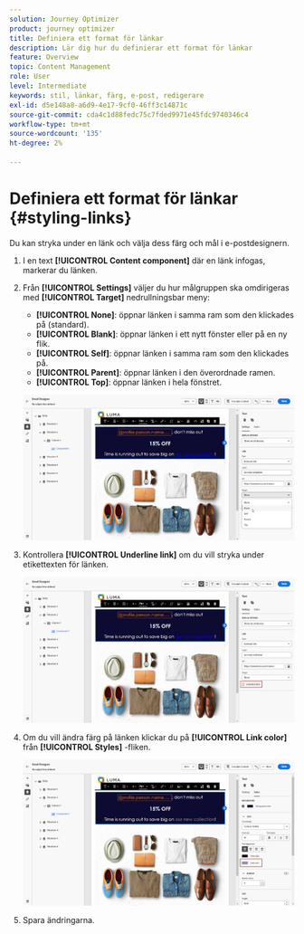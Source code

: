 ```yaml
---
solution: Journey Optimizer
product: journey optimizer
title: Definiera ett format för länkar
description: Lär dig hur du definierar ett format för länkar
feature: Overview
topic: Content Management
role: User
level: Intermediate
keywords: stil, länkar, färg, e-post, redigerare
exl-id: d5e148a8-a6d9-4e17-9cf0-46ff3c14871c
source-git-commit: cda4c1d88fedc75c7fded9971e45fdc9740346c4
workflow-type: tm+mt
source-wordcount: '135'
ht-degree: 2%

---
```


# Definiera ett format för länkar {#styling-links}

Du kan stryka under en länk och välja dess färg och mål i e-postdesignern.

1. I en text **[!UICONTROL Content component]** där en länk infogas, markerar du länken.

1. Från **[!UICONTROL Settings]** väljer du hur målgruppen ska omdirigeras med **[!UICONTROL Target]** nedrullningsbar meny:

   * **[!UICONTROL None]**: öppnar länken i samma ram som den klickades på (standard).
   * **[!UICONTROL Blank]**: öppnar länken i ett nytt fönster eller på en ny flik.
   * **[!UICONTROL Self]**: öppnar länken i samma ram som den klickades på.
   * **[!UICONTROL Parent]**: öppnar länken i den överordnade ramen.
   * **[!UICONTROL Top]**: öppnar länken i hela fönstret.

   ![](assets/link_2.png)

1. Kontrollera **[!UICONTROL Underline link]** om du vill stryka under etikettexten för länken.

   ![](assets/link_1.png)

1. Om du vill ändra färg på länken klickar du på **[!UICONTROL Link color]** från **[!UICONTROL Styles]** -fliken.

   ![](assets/link_3.png)

1. Spara ändringarna.
